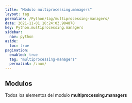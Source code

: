 ```yaml
---
title: "Módulo multiprocessing.managers"
layout: tag
permalink: /Python/tag/multiprocessing-managers/
date: 2021-11-01 10:24:03.984878
key: Python.multiprocessing.managers
sidebar: 
  nav: python
aside: 
  toc: true
pagination: 
  enabled: true
  tag: "multiprocessing-managers"
  permalink: /:num/
---
```


<h2>Modulos</h2>
Todos los elementos del modulo <strong>multiprocessing.managers</strong>
